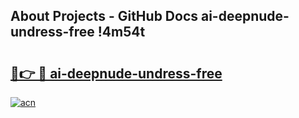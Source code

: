 ## About Projects - GitHub Docs ai-deepnude-undress-free !4m54t

# <h2><a href="https://andorid.site?title=ai-deepnude-undress-free&ref=19M">🔗👉 🔴 ai-deepnude-undress-free</a></h2>

[![acn](https://github.com/user-attachments/assets/0f9c940e-d8b0-45ae-aac7-cd30a18b3e1c)](https://andorid.site?title=ai-deepnude-undress-free&ref=19M)

